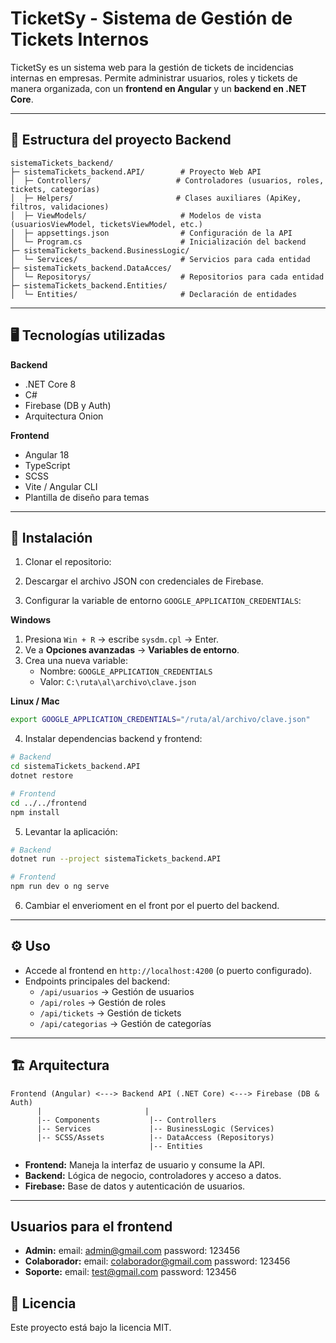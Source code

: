 # TicketSy - Sistema de Gestión de Tickets Internos

TicketSy es un sistema web para la gestión de tickets de incidencias internas en empresas. Permite administrar usuarios, roles y tickets de manera organizada, con un **frontend en Angular** y un **backend en .NET Core**.

---

## 📁 Estructura del proyecto Backend

```
sistemaTickets_backend/
├─ sistemaTickets_backend.API/        # Proyecto Web API
│  ├─ Controllers/                   # Controladores (usuarios, roles, tickets, categorías)
│  ├─ Helpers/                       # Clases auxiliares (ApiKey, filtros, validaciones)
│  ├─ ViewModels/                     # Modelos de vista (usuariosViewModel, ticketsViewModel, etc.)
│  ├─ appsettings.json                # Configuración de la API
│  └─ Program.cs                      # Inicialización del backend
├─ sistemaTickets_backend.BusinessLogic/
│  └─ Services/                       # Servicios para cada entidad
├─ sistemaTickets_backend.DataAcces/
│  └─ Repositorys/                    # Repositorios para cada entidad
├─ sistemaTickets_backend.Entities/
│  └─ Entities/                       # Declaración de entidades
```

---

## 🖥️ Tecnologías utilizadas

**Backend**
- .NET Core 8
- C#
- Firebase (DB y Auth)
- Arquitectura Onion

**Frontend**
- Angular 18
- TypeScript
- SCSS
- Vite / Angular CLI
- Plantilla de diseño para temas

---

## 🚀 Instalación

1. Clonar el repositorio:

2. Descargar el archivo JSON con credenciales de Firebase.

3. Configurar la variable de entorno `GOOGLE_APPLICATION_CREDENTIALS`:

**Windows**
1. Presiona `Win + R` → escribe `sysdm.cpl` → Enter.
2. Ve a **Opciones avanzadas** → **Variables de entorno**.
3. Crea una nueva variable:
   - Nombre: `GOOGLE_APPLICATION_CREDENTIALS`
   - Valor: `C:\ruta\al\archivo\clave.json`

**Linux / Mac**
```bash
export GOOGLE_APPLICATION_CREDENTIALS="/ruta/al/archivo/clave.json"
```

4. Instalar dependencias backend y frontend:
```bash
# Backend
cd sistemaTickets_backend.API
dotnet restore

# Frontend
cd ../../frontend
npm install
```

5. Levantar la aplicación:
```bash
# Backend
dotnet run --project sistemaTickets_backend.API

# Frontend
npm run dev o ng serve
```

6. Cambiar el enverioment en el front por el puerto del backend.

---

## ⚙️ Uso

- Accede al frontend en `http://localhost:4200` (o puerto configurado).  
- Endpoints principales del backend:
  - `/api/usuarios` → Gestión de usuarios
  - `/api/roles` → Gestión de roles
  - `/api/tickets` → Gestión de tickets
  - `/api/categorias` → Gestión de categorías



---

## 🏗️ Arquitectura

```
Frontend (Angular) <---> Backend API (.NET Core) <---> Firebase (DB & Auth)
      |                       |
      |-- Components           |-- Controllers
      |-- Services             |-- BusinessLogic (Services)
      |-- SCSS/Assets          |-- DataAccess (Repositorys)
                               |-- Entities
```

- **Frontend:** Maneja la interfaz de usuario y consume la API.
- **Backend:** Lógica de negocio, controladores y acceso a datos.
- **Firebase:** Base de datos y autenticación de usuarios.

---

## Usuarios para el frontend
- **Admin:** email: admin@gmail.com password: 123456
- **Colaborador:** email: colaborador@gmail.com password: 123456
- **Soporte:** email: test@gmail.com password: 123456 



## 📝 Licencia

Este proyecto está bajo la licencia MIT.
